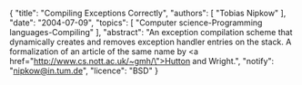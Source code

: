 {
    "title": "Compiling Exceptions Correctly",
    "authors": [
        "Tobias Nipkow"
    ],
    "date": "2004-07-09",
    "topics": [
        "Computer science-Programming languages-Compiling"
    ],
    "abstract": "An exception compilation scheme that dynamically creates and removes exception handler entries on the stack. A formalization of an article of the same name by <a href=\"http://www.cs.nott.ac.uk/~gmh/\">Hutton</a> and Wright.",
    "notify": "nipkow@in.tum.de",
    "licence": "BSD"
}